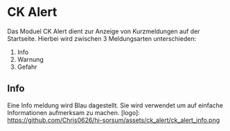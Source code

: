 # CK Alert

Das Moduel CK Alert dient zur Anzeige von Kurzmeldungen auf der Startseite. Hierbei wird zwischen 3 Meldungsarten unterschieden:
1.  Info
2.  Warnung
3.  Gefahr

## Info

Eine Info meldung wird Blau dagestellt. Sie wird verwendet um auf einfache Informationen aufmerksam zu machen.
[logo]: https://github.com/Chris0626/hi-sorsum/assets/ck_alert/ck_alert_info.png
